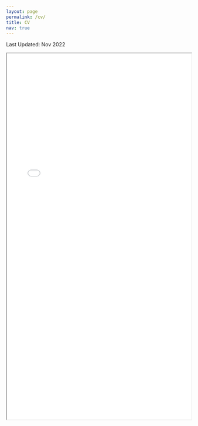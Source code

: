 ```yaml
---
layout: page
permalink: /cv/
title: CV
nav: true
---
```


Last Updated: Nov 2022
<iframe src="saumyasinha.github.io/assets/pdf/resume_Fall2022.pdf#toolbar=0" width="100%" height="1000px"> </iframe>
